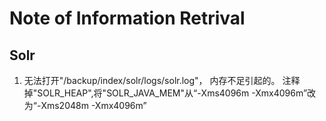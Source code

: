 # Note of Information Retrival

## Solr
1. 无法打开"/backup/index/solr/logs/solr.log"， 内存不足引起的。
	注释掉"SOLR_HEAP",将"SOLR_JAVA_MEM"从“-Xms4096m -Xmx4096m”改为“-Xms2048m -Xmx4096m”


